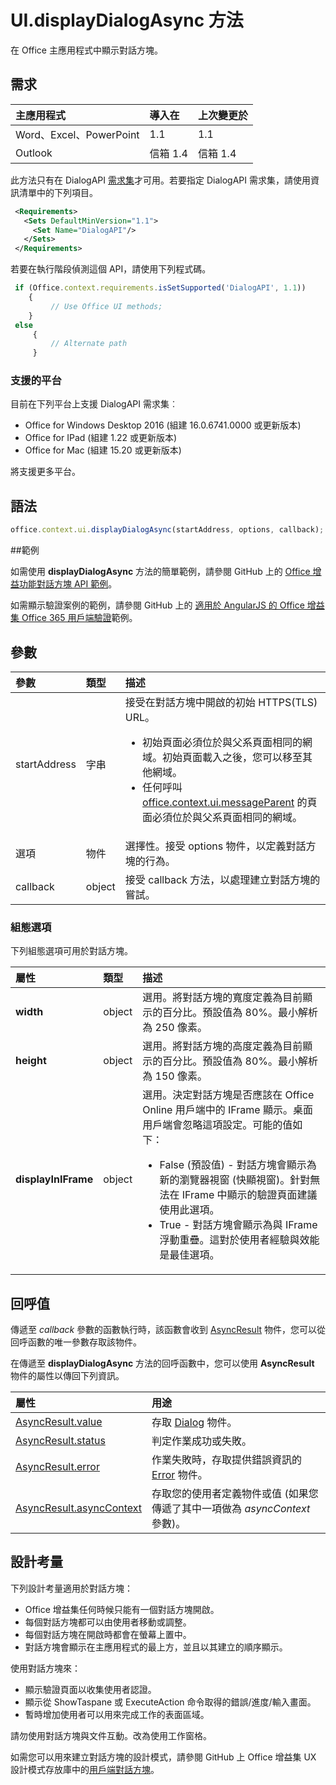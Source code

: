 # <a name="ui.displaydialogasync-method"></a>UI.displayDialogAsync 方法

在 Office 主應用程式中顯示對話方塊。 

## <a name="requirements"></a>需求

|主應用程式|導入在|上次變更於|
|:---------------|:--------|:----------|
|Word、Excel、PowerPoint|1.1|1.1|
|Outlook|信箱 1.4|信箱 1.4|

此方法只有在 DialogAPI [需求集](../../docs/overview/specify-office-hosts-and-api-requirements.md)才可用。若要指定 DialogAPI 需求集，請使用資訊清單中的下列項目。

```xml
 <Requirements> 
   <Sets DefaultMinVersion="1.1"> 
     <Set Name="DialogAPI"/> 
   </Sets> 
 </Requirements> 

```

若要在執行階段偵測這個 API，請使用下列程式碼。

```js
 if (Office.context.requirements.isSetSupported('DialogAPI', 1.1)) 
    {  
         // Use Office UI methods; 
    } 
 else 
     { 
         // Alternate path 
     } 
```



### <a name="supported-platforms"></a>支援的平台
目前在下列平台上支援 DialogAPI 需求集︰

  - Office for Windows Desktop 2016 (組建 16.0.6741.0000 或更新版本)
  - Office for IPad (組建 1.22 或更新版本)
  - Office for Mac (組建 15.20 或更新版本) 

將支援更多平台。 

## <a name="syntax"></a>語法

```js
office.context.ui.displayDialogAsync(startAddress, options, callback);
```
##<a name="examples"></a>範例

如需使用 **displayDialogAsync** 方法的簡單範例，請參閱 GitHub 上的 [Office 增益功能對話方塊 API 範例](https://github.com/OfficeDev/Office-Add-in-Dialog-API-Simple-Example/)。

如需顯示驗證案例的範例，請參閱 GitHub 上的 [適用於 AngularJS 的 Office 增益集 Office 365 用戶端驗證](https://github.com/OfficeDev/Word-Add-in-AngularJS-Client-OAuth)範例。

 
## <a name="parameters"></a>參數

| 參數	    | 類型	   |描述|
|:---------------|:--------|:----------|
|startAddress|字串|接受在對話方塊中開啟的初始 HTTPS(TLS) URL。 <ul><li>初始頁面必須位於與父系頁面相同的網域。初始頁面載入之後，您可以移至其他網域。</li><li>任何呼叫 [office.context.ui.messageParent](officeui.messageparent.md) 的頁面必須位於與父系頁面相同的網域。</li></ul>|
|選項|物件|選擇性。接受 options 物件，以定義對話方塊的行為。|
|callback|object|接受 callback 方法，以處理建立對話方塊的嘗試。|
    
### <a name="configuration-options"></a>組態選項
下列組態選項可用於對話方塊。


| 屬性     | 類型	   |描述|
|:---------------|:--------|:----------|
|**width**|object|選用。將對話方塊的寬度定義為目前顯示的百分比。預設值為 80%。最小解析為 250 像素。|
|**height**|object|選用。將對話方塊的高度定義為目前顯示的百分比。預設值為 80%。最小解析為 150 像素。|
|**displayInIFrame**|object|選用。決定對話方塊是否應該在 Office Online 用戶端中的 IFrame 顯示。桌面用戶端會忽略這項設定。可能的值如下：<ul><li>False (預設值) - 對話方塊會顯示為新的瀏覽器視窗 (快顯視窗)。針對無法在 IFrame 中顯示的驗證頁面建議使用此選項。 </li><li>True - 對話方塊會顯示為與 IFrame 浮動重疊。這對於使用者經驗與效能是最佳選項。</li>|


## <a name="callback-value"></a>回呼值
傳遞至 _callback_ 參數的函數執行時，該函數會收到 [AsyncResult](../../reference/shared/asyncresult.md) 物件，您可以從回呼函數的唯一參數存取該物件。

在傳遞至 **displayDialogAsync** 方法的回呼函數中，您可以使用 **AsyncResult** 物件的屬性以傳回下列資訊。



|**屬性**|**用途**|
|:-----|:-----|
|[AsyncResult.value](../../reference/shared/asyncresult.value.md)|存取 [Dialog](../../reference/shared/officeui.dialog.md) 物件。|
|[AsyncResult.status](../../reference/shared/asyncresult.status.md)|判定作業成功或失敗。|
|[AsyncResult.error](../../reference/shared/asyncresult.error.md)|作業失敗時，存取提供錯誤資訊的 [Error](../../reference/shared/error.md) 物件。|
|[AsyncResult.asyncContext](../../reference/shared/asyncresult.asynccontext.md)|存取您的使用者定義物件或值 (如果您傳遞了其中一項做為 _asyncContext_ 參數)。|


## <a name="design-considerations"></a>設計考量
下列設計考量適用於對話方塊：

- Office 增益集任何時候只能有一個對話方塊開啟。
- 每個對話方塊都可以由使用者移動或調整。
- 每個對話方塊在開啟時都會在螢幕上置中。
- 對話方塊會顯示在主應用程式的最上方，並且以其建立的順序顯示。

使用對話方塊來：

- 顯示驗證頁面以收集使用者認證。
- 顯示從 ShowTaspane 或 ExecuteAction 命令取得的錯誤/進度/輸入畫面。
- 暫時增加使用者可以用來完成工作的表面區域。

請勿使用對話方塊與文件互動。改為使用工作窗格。 

如需您可以用來建立對話方塊的設計模式，請參閱 GitHub 上 Office 增益集 UX 設計模式存放庫中的[用戶端對話方塊](https://github.com/OfficeDev/Office-Add-in-UX-Design-Patterns/blob/master/Patterns/Client_Dialog.md)。
